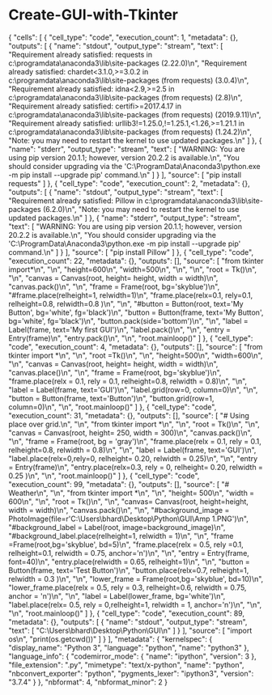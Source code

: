 # Create-GUI-with-Tkinter
{
 "cells": [
  {
   "cell_type": "code",
   "execution_count": 1,
   "metadata": {},
   "outputs": [
    {
     "name": "stdout",
     "output_type": "stream",
     "text": [
      "Requirement already satisfied: requests in c:\\programdata\\anaconda3\\lib\\site-packages (2.22.0)\n",
      "Requirement already satisfied: chardet<3.1.0,>=3.0.2 in c:\\programdata\\anaconda3\\lib\\site-packages (from requests) (3.0.4)\n",
      "Requirement already satisfied: idna<2.9,>=2.5 in c:\\programdata\\anaconda3\\lib\\site-packages (from requests) (2.8)\n",
      "Requirement already satisfied: certifi>=2017.4.17 in c:\\programdata\\anaconda3\\lib\\site-packages (from requests) (2019.9.11)\n",
      "Requirement already satisfied: urllib3!=1.25.0,!=1.25.1,<1.26,>=1.21.1 in c:\\programdata\\anaconda3\\lib\\site-packages (from requests) (1.24.2)\n",
      "Note: you may need to restart the kernel to use updated packages.\n"
     ]
    },
    {
     "name": "stderr",
     "output_type": "stream",
     "text": [
      "WARNING: You are using pip version 20.1.1; however, version 20.2.2 is available.\n",
      "You should consider upgrading via the 'C:\\ProgramData\\Anaconda3\\python.exe -m pip install --upgrade pip' command.\n"
     ]
    }
   ],
   "source": [
    "pip install requests"
   ]
  },
  {
   "cell_type": "code",
   "execution_count": 2,
   "metadata": {},
   "outputs": [
    {
     "name": "stdout",
     "output_type": "stream",
     "text": [
      "Requirement already satisfied: Pillow in c:\\programdata\\anaconda3\\lib\\site-packages (6.2.0)\n",
      "Note: you may need to restart the kernel to use updated packages.\n"
     ]
    },
    {
     "name": "stderr",
     "output_type": "stream",
     "text": [
      "WARNING: You are using pip version 20.1.1; however, version 20.2.2 is available.\n",
      "You should consider upgrading via the 'C:\\ProgramData\\Anaconda3\\python.exe -m pip install --upgrade pip' command.\n"
     ]
    }
   ],
   "source": [
    "pip install Pillow"
   ]
  },
  {
   "cell_type": "code",
   "execution_count": 22,
   "metadata": {},
   "outputs": [],
   "source": [
    "from tkinter import*\n",
    "\n",
    "height=600\n",
    "width=500\n",
    "\n",
    "\n",
    "root = Tk()\n",
    "\n",
    "canvas = Canvas(root, height= height, width = width)\n",
    "canvas.pack()\n",
    "\n",
    "frame = Frame(root, bg='skyblue')\n",
    "#frame.place(relheight=1, relwidth=1)\n",
    "frame.place(relx=0.1, rely=0.1, relheight=0.8, relwidth=0.8 )\n",
    "\n",
    "#button = Button(root, text='My Button', bg='white', fg='black')\n",
    "button = Button(frame, text='My Button', bg='white', fg='black')\n",
    "button.pack(side='bottom')\n",
    "\n",
    "label = Label(frame, text='My first GUI')\n",
    "label.pack()\n",
    "\n",
    "entry = Entry(frame)\n",
    "entry.pack()\n",
    "\n",
    "root.mainloop()"
   ]
  },
  {
   "cell_type": "code",
   "execution_count": 4,
   "metadata": {},
   "outputs": [],
   "source": [
    "from tkinter import *\n",
    "\n",
    "root =Tk()\n",
    "\n",
    "height=500\n",
    "width=600\n",
    "\n",
    "canvas = Canvas(root, height= height, width = width)\n",
    "canvas.place()\n",
    "\n",
    "frame = Frame(root, bg='skyblue')\n",
    "frame.place(relx = 0.1, rely = 0.1, relheight=0.8, relwidth = 0.8)\n",
    "\n",
    "label = Label(frame, text='GUI')\n",
    "label.grid(row=0, column=0)\n",
    "\n",
    "button = Button(frame, text='Button')\n",
    "button.grid(row=1, column=0)\n",
    "\n",
    "root.mainloop()"
   ]
  },
  {
   "cell_type": "code",
   "execution_count": 31,
   "metadata": {},
   "outputs": [],
   "source": [
    "# Using place over grid.\n",
    "\n",
    "from tkinter import *\n",
    "\n",
    "root = Tk()\n",
    "\n",
    "canvas = Canvas(root, height= 250, width = 300)\n",
    "canvas.pack()\n",
    "\n",
    "frame = Frame(root, bg = 'gray')\n",
    "frame.place(relx = 0.1, rely = 0.1, relheight=0.8, relwidth = 0.8)\n",
    "\n",
    "label = Label(frame, text='GUI')\n",
    "label.place(relx=0,rely=0, relheight= 0.20, relwidth = 0.25)\n",
    "\n",
    "entry = Entry(frame)\n",
    "entry.place(relx=0.3, rely = 0, relheight= 0.20, relwidth = 0.25 )\n",
    "\n",
    "root.mainloop()"
   ]
  },
  {
   "cell_type": "code",
   "execution_count": 99,
   "metadata": {},
   "outputs": [],
   "source": [
    "# Weather\n",
    "\n",
    "from tkinter import *\n",
    "\n",
    "height= 500\n",
    "width = 600\n",
    "\n",
    "root = Tk()\n",
    "\n",
    "canvas= Canvas(root, height=height, width = width)\n",
    "canvas.pack()\n",
    "\n",
    "#background_image = PhotoImage(file=r'C:\\Users\\bhard\\Desktop\\Python\\GUI\\Amp 1.PNG')\n",
    "#background_label = Label(root, image=background_image)\n",
    "#background_label.place(relheight=1, relwidth = 1)\n",
    "\n",
    "frame =Frame(root,bg='skyblue', bd=5)\n",
    "frame.place(relx = 0.5, rely =0.1, relheight=0.1, relwidth = 0.75, anchor='n')\n",
    "\n",
    "entry = Entry(frame, font=40)\n",
    "entry.place(relwidth = 0.65, relheight=1)\n",
    "\n",
    "button = Button(frame, text='Test Button')\n",
    "button.place(relx=0.7, relheight=1, relwidth = 0.3 )\n",
    "\n",
    "lower_frame = Frame(root,bg='skyblue', bd=10)\n",
    "lower_frame.place(relx = 0.5, rely = 0.3, relheight=0.6, relwidth = 0.75, anchor = 'n')\n",
    "\n",
    "label = Label(lower_frame, bg='white')\n",
    "label.place(relx= 0.5, rely = 0,relheight=1, relwidth = 1, anchor='n')\n",
    "\n",
    "\n",
    "root.mainloop()"
   ]
  },
  {
   "cell_type": "code",
   "execution_count": 89,
   "metadata": {},
   "outputs": [
    {
     "name": "stdout",
     "output_type": "stream",
     "text": [
      "C:\\Users\\bhard\\Desktop\\Python\\GUI\n"
     ]
    }
   ],
   "source": [
    "import os\n",
    "print(os.getcwd())"
   ]
  }
 ],
 "metadata": {
  "kernelspec": {
   "display_name": "Python 3",
   "language": "python",
   "name": "python3"
  },
  "language_info": {
   "codemirror_mode": {
    "name": "ipython",
    "version": 3
   },
   "file_extension": ".py",
   "mimetype": "text/x-python",
   "name": "python",
   "nbconvert_exporter": "python",
   "pygments_lexer": "ipython3",
   "version": "3.7.4"
  }
 },
 "nbformat": 4,
 "nbformat_minor": 2
}
